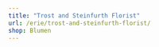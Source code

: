 ```yaml
---
title: "Trost and Steinfurth Florist"
url: /erie/trost-and-steinfurth-florist/
shop: Blumen
---
```

